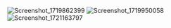 ![Screenshot_1719862399](https://github.com/HADEER-ESS/AndroidFirstTask/assets/95582508/7937414b-83f4-48d4-a772-43de26022690)
![Screenshot_1719950058](https://github.com/HADEER-ESS/AndroidFirstTask/assets/95582508/ceb08571-4ea8-4359-b887-1a7736b64a7f)
![Screenshot_1721163797](https://github.com/user-attachments/assets/5a977ca9-ac4a-4674-bcbb-59663ded6bf5)
